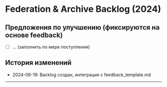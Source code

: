 # Federation & Archive Backlog (2024)

## Предложения по улучшению (фиксируются на основе feedback)

- [ ] ... (заполнить по мере поступления)

## История изменений

- 2024-06-19: Backlog создан, интеграция с feedback_template.md

--- 